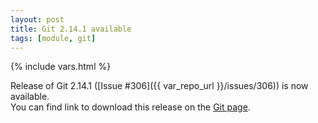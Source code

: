 ```yaml
---
layout: post
title: Git 2.14.1 available
tags: [module, git]
---
```

{% include vars.html %}

Release of Git 2.14.1 ([Issue #306]({{ var_repo_url }}/issues/306)) is now available.<br />
You can find link to download this release on the [Git page](/modules/git).